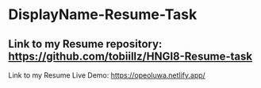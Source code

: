 # DisplayName-Resume-Task

Link to my Resume repository: https://github.com/tobiillz/HNGI8-Resume-task
-------------------------------------------------------------------------------------
Link to my Resume Live Demo: https://opeoluwa.netlify.app/
